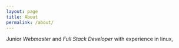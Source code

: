 ```yaml
---
layout: page
title: About
permalink: /about/
---
```


Junior <em>Webmaster</em> and <em>Full Stack Developer</em> with experience in linux, 
